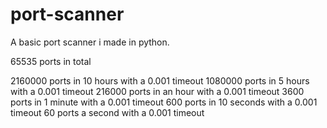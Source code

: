 # port-scanner

A basic port scanner i made in python. 

65535 ports in total

2160000 ports in 10 hours with a 0.001 timeout
1080000 ports in 5 hours with a 0.001 timeout
216000 ports in an hour  with a 0.001 timeout
3600 ports in 1 minute with a 0.001 timeout
600 ports in 10 seconds with a 0.001 timeout
60 ports a second with a 0.001 timeout

